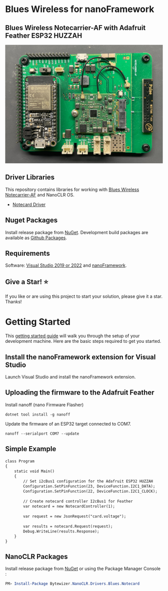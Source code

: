 # Blues Wireless for nanoFramework

## Blues Wireless Notecarrier-AF with Adafruit Feather ESP32 HUZZAH

![Notecard](/images/notecard-esp32.jpg)

## Driver Libraries

This repository contains libraries for working with [Blues Wireless Notecarrier-AF](https://blues.io) and NanoCLR OS.
* <a href="https://github.com/bytewizer/blueswireless/tree/develop/src/Bytewizer.TinyCLR.Drivers.Blues.Notecard">Notecard Driver</a>

## Nuget Packages

Install release package from [NuGet](https://www.nuget.org/packages?q=bytewizer.nanoclr.drivers.blues). Development build packages are available as [Github Packages](https://github.com/bytewizer?tab=packages).

## Requirements

Software: <a href="https://visualstudio.microsoft.com/downloads/">Visual Studio 2019 or 2022</a> and <a href="https://www.nanoframework.net/">nanoFramework</a>.  

## Give a Star! :star:

If you like or are using this project to start your solution, please give it a star. Thanks!

# Getting Started
This <a href="https://www.nanoframework.net/">getting started guide</a> will walk you through the setup of your development machine. Here are the basic steps required to get you started.

## Install the nanoFramework extension for Visual Studio
Launch Visual Studio and install the nanoFramework extension.

## Uploading the firmware to the Adafruit Feather
Install nanoff (nano Firmware Flasher)
```Shell
dotnet tool install -g nanoff
```
Update the firmware of an ESP32 target connected to COM7.
```Shell
nanoff --serialport COM7 --update
```

## Simple Example
```CSharp
class Program
{
    static void Main()
    {
        // Set i2cBus1 configuration for the Adafruit ESP32 HUZZAH
        Configuration.SetPinFunction(23, DeviceFunction.I2C1_DATA);
        Configuration.SetPinFunction(22, DeviceFunction.I2C1_CLOCK);

        // Create notecard controller I2cBus1 for Feather
        var notecard = new NotecardController(1);

        var request = new JsonRequest("card.voltage");

        var results = notecard.Request(request);
        Debug.WriteLine(results.Response);
    }
}
```

## NanoCLR Packages
Install release package from [NuGet](https://www.nuget.org/packagesq=bytewizer.nanoclr) or using the Package Manager Console :
```powershell
PM> Install-Package Bytewizer.NanoCLR.Drivers.Blues.Notecard
```